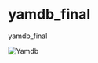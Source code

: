 # yamdb_final
yamdb_final

![Yamdb](https://github.com/SashaAhrom/yamdb_final/workflows/Yamdb/badge.svg)

